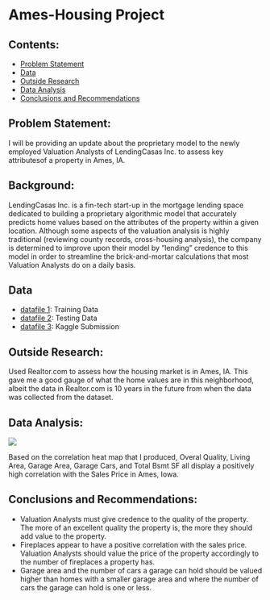 # Ames-Housing Project


 ## Contents:
 
- [Problem Statement](#Problem-Statement)  
- [Data](#Data)
- [Outside Research](#Research)
- [Data Analysis](#Data-Analysis)
- [Conclusions and Recommendations](#Conclusions-and-Recommendations)


## Problem Statement:

I will be providing an update about the proprietary model to the newly employed Valuation Analysts of LendingCasas Inc. to assess key attributesof a property in Ames, IA. 


## Background:

LendingCasas Inc. is a fin-tech start-up in the mortgage lending space dedicated to building a proprietary algorithmic model that accurately predicts home values based on the attributes of the property within a given location.
Although some aspects of the valuation analysis is highly traditional (reviewing county records, cross-housing analysis), the company is determined to improve upon their model by ”lending” credence to this model in order to streamline the brick-and-mortar calculations that most Valuation Analysts do on a daily basis.



## Data

* [datafile 1](https://git.generalassemb.ly/edwardmendoza89/project_2/blob/master/datasets/Ames%20-%20Data%20Clean-Up-Revision.ipynb): Training Data
* [datafile 2](https://git.generalassemb.ly/edwardmendoza89/project_2/blob/master/datasets/Test%20Data%20-%20Clean-%20Revision.ipynb): Testing Data
* [datafile 3](/Users/edwardmendoza/Documents/GA/Projects/project_2/datasets/kaggle_submission_take20.csv): Kaggle Submission


## Outside Research:

Used Realtor.com to assess how the housing market is in Ames, IA. This gave me a good gauge of what the home values are in this neighborhood, albeit the data in Realtor.com is 10 years in the future from when the data was collected from the dataset.
    

## Data Analysis:

<img src = "https://git.generalassemb.ly/edwardmendoza89/project_2/blob/master/images/heatmap.png">

Based on the correlation heat map that I produced, Overal Quality, Living Area, Garage Area, Garage Cars, and Total Bsmt SF all display a positively high correlation with the Sales Price in Ames, Iowa.
    
## Conclusions and Recommendations:

- Valuation Analysts must give credence to the quality of the property. The more of an excellent quality the property is, the more they should add value to the property.
- Fireplaces appear to have a positive correlation with the sales price. Valuation Analysts should value the price of the property accordingly to the number of fireplaces a property has.
- Garage area and the number of cars a garage can hold should be valued higher than homes with a smaller garage area and where the number of cars the garage can hold is one or less.

